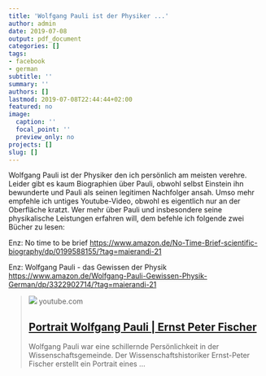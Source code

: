 ```yaml
---
title: 'Wolfgang Pauli ist der Physiker ...'
author: admin
date: 2019-07-08
output: pdf_document
categories: []
tags:
- facebook
- german
subtitle: ''
summary: ''
authors: []
lastmod: 2019-07-08T22:44:44+02:00
featured: no
image:
  caption: ''
  focal_point: ''
  preview_only: no
projects: []
slug: []
---
```

Wolfgang Pauli ist der Physiker den ich persönlich am meisten verehre. Leider gibt es kaum Biographien über Pauli, obwohl selbst Einstein ihn bewunderte und Pauli als seinen legitimen Nachfolger ansah. Umso mehr empfehle ich untiges Youtube-Video, obwohl es eigentlich nur an der Oberfläche kratzt. Wer mehr über Pauli und insbesondere seine physikalische Leistungen erfahren will, dem befehle ich folgende zwei Bücher zu lesen:

Enz: No time to be brief
https://www.amazon.de/No-Time-Brief-scientific-biography/dp/0199588155/?tag=maierandi-21

Enz: Wolfgang Pauli - das Gewissen der Physik
https://www.amazon.de/Wolfgang-Pauli-Gewissen-Physik-German/dp/3322902714/?tag=maierandi-21
> [![](https://i.ytimg.com/vi/YRlzDm6mQG0/hqdefault.jpg)](https://www.youtube.com/watch?v=YRlzDm6mQG0)
> youtube.com
> ## [Portrait Wolfgang Pauli | Ernst Peter Fischer](https://www.youtube.com/watch?v=YRlzDm6mQG0)
>
>Wolfgang Pauli war eine schillernde Persönlichkeit in der Wissenschaftsgemeinde. Der Wissenschaftshistoriker Ernst-Peter Fischer erstellt ein Portrait eines ...


